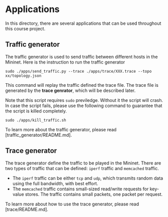 # Applications

In this directory, there are several applications that can be used throughout this course project.


## Traffic generator

The traffic generator is used to send traffic between different hosts in the Mininet.
Here is the instruction to run the traffic generator

```
sudo ./apps/send_traffic.py --trace ./apps/trace/XXX.trace --topo xx/topology.json
```

This command will replay the traffic defined the trace file. The trace file is generated by the **trace genrator**, which will be described later.

Note that this script requires `sudo` previledge. Without it the script will crash. 
In case the script fails, please use the following command to guarantee that the script is killed completely.

```
sudo ./apps/kill_traffic.sh
```

To learn more about the traffic generator, please read [traffic_generator/README.md].

## Trace generator

The trace generator define the traffic to be played in the Mininet. There are two types of traffic that can be defined: `iperf` traffic and `memcached` traffic.
- The `iperf` traffic can be either `tcp` and `udp`, which transmits random data using the full bandwidth, with best effort.
- The `memcached` traffic contains small-sized read/write requests for key-value stores. The traffic contains small packets, one packet per request.

To learn more about how to use the trace generator, please read [trace/README.md].
